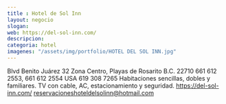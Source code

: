 ```yaml
---
title : Hotel de Sol Inn
layout: negocio
slogan: 
web: https://del-sol-inn.com/
descripcion: 
categoria: hotel
imagenes: "/assets/img/portfolio/HOTEL DEL SOL INN.jpg"
---
```


Blvd Benito Juárez 32
Zona Centro, Playas de Rosarito B.C. 22710
661 612 2553, 661 612 2554
USA 619 308 7265
Habitaciones sencillas, dobles y familiares.
TV con cable, AC, estacionamiento y seguridad.
https://del-sol-inn.com/
reservacioneshoteldelsolinn@hotmail.com